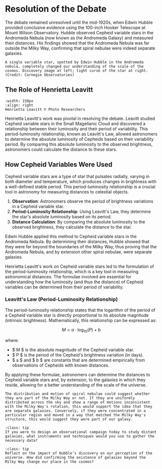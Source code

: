 # Resolution of the Debate

The debate remained unresolved until the mid-1920s, when Edwin Hubble provided conclusive evidence using the 100-inch Hooker Telescope at Mount Wilson Observatory. Hubble observed Cepheid variable stars in the Andromeda Nebula (now known as the Andromeda Galaxy) and measured their distances. His findings showed that the Andromeda Nebula was far outside the Milky Way, confirming that spiral nebulae were indeed separate galaxies.

```{figure} https://images.ctfassets.net/cnu0m8re1exe/7A3fIp0vCLH2nEW0h9DAAy/c2dc61a9077df534028130fe13954eb3/M31-1024x436.jpg?fm=jpg&fl=progressive&w=660&h=433&fit=pad
A single variable star, spotted by Edwin Hubble in the Andromeda nebula, completely changed our understanding of the scale of the cosmos. Discovery image at left; light curve of the star at right. (Credit: Carnegie Observatories)
```

## The Role of Henrietta Leavitt

```{figure} https://cdn.kastatic.org/ka-perseus-images/58bd159cb4b06ae9b14eba6e437c2e97edeb71d6.jpg
:width: 150px
:align: right
Henrietta Leavitt © Photo Researchers
```

Henrietta Leavitt's work was pivotal in resolving the debate. Leavitt studied Cepheid variable stars in the Small Magellanic Cloud and discovered a relationship between their luminosity and their period of variability. This period-luminosity relationship, known as Leavitt's Law, allowed astronomers to determine the absolute luminosity of Cepheids based on their variability period. By comparing this absolute luminosity to the observed brightness, astronomers could calculate the distance to these stars.

## How Cepheid Variables Were Used

Cepheid variable stars are a type of star that pulsates radially, varying in both diameter and temperature, which produces changes in brightness with a well-defined stable period. This period-luminosity relationship is a crucial tool in astronomy for measuring distances to celestial objects.

1. **Observation**: Astronomers observe the period of brightness variations in a Cepheid variable star.
2. **Period-Luminosity Relationship**: Using Leavitt's Law, they determine the star's absolute luminosity based on its period.
3. **Distance Calculation**: By comparing the absolute luminosity to the observed brightness, they calculate the distance to the star.

Edwin Hubble applied this method to Cepheid variable stars in the Andromeda Nebula. By determining their distances, Hubble showed that they were far beyond the boundaries of the Milky Way, thus proving that the Andromeda Nebula, and by extension other spiral nebulae, were separate galaxies.

Henrietta Leavitt's work on Cepheid variable stars led to the formulation of the period-luminosity relationship, which is a key tool in measuring astronomical distances. The formulae involved are essential for understanding how the luminosity (and thus the distance) of Cepheid variables can be determined from their period of variability. 

### Leavitt's Law (Period-Luminosity Relationship)

The period-luminosity relationship states that the logarithm of the period of a Cepheid variable star is directly proportional to its absolute magnitude (intrinsic brightness). Mathematically, this relationship can be expressed as:

$$ M = a \cdot \log_{10}(P) + b $$

where:
- $ M $ is the absolute magnitude of the Cepheid variable star.
- $ P $ is the period of the Cepheid's brightness variation (in days).
- $ a $ and $ b $ are constants that are determined empirically from observations of Cepheids with known distances.

By applying these formulae, astronomers can determine the distances to Cepheid variable stars and, by extension, to the galaxies in which they reside, allowing for a better understanding of the scale of the universe.

````{dropdown} How would the distribution and apparent motion of spiral nebulae influence your interpretation of their nature?
The distribution and motion of spiral nebulae could suggest whether they are part of the Milky Way or not. If they are uniformly distributed across the sky and show a range of motions inconsistent with the Milky Way's rotation, this would support the idea that they are separate galaxies. Conversely, if they were concentrated in a particular region and moved in a way that matched the Milky Way's structure, this would suggest they were part of our galaxy.
````

```{admonition} Question 4
:class: tip
If you were to design an observational campaign today to study distant galaxies, what instruments and techniques would you use to gather the necessary data?
```

```{admonition} Question 5
:class: tip
Reflect on the impact of Hubble’s discovery on our perception of the universe. How did confirming the existence of galaxies beyond the Milky Way change our place in the cosmos?
```